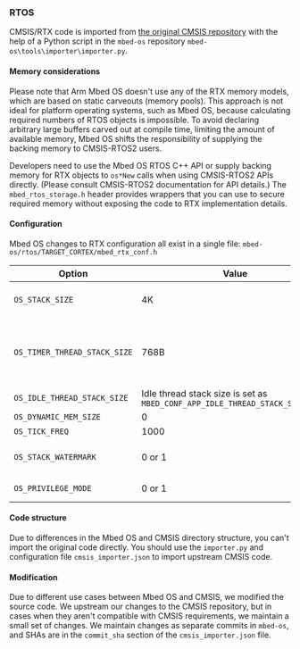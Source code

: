 ### RTOS

CMSIS/RTX code is imported from [the original CMSIS repository](https://github.com/ARM-software/CMSIS_5/) with the help of a Python script in the `mbed-os` repository `mbed-os\tools\importer\importer.py`.

#### Memory considerations

Please note that Arm Mbed OS doesn't use any of the RTX memory models, which are based on static carveouts (memory pools). This approach is not ideal for platform operating systems, such as Mbed OS, because calculating required numbers of RTOS objects is impossible. To avoid declaring arbitrary large buffers carved out at compile time, limiting the amount of available memory, Mbed OS shifts the responsibility of supplying the backing memory to CMSIS-RTOS2 users.

Developers need to use the Mbed OS RTOS C++ API or supply backing memory for RTX objects to `os*New` calls when using CMSIS-RTOS2 APIs directly. (Please consult CMSIS-RTOS2 documentation for API details.) The `mbed_rtos_storage.h` header provides wrappers that you can use to secure required memory without exposing the code to RTX implementation details.

#### Configuration

Mbed OS changes to RTX configuration all exist in a single file: `mbed-os/rtos/TARGET_CORTEX/mbed_rtx_conf.h`

Option | Value | Description |
-------|-------|-------------|
`OS_STACK_SIZE` | 4K | OS Stack size is set as `MBED_CONF_APP_THREAD_STACK_SIZE` which is 4096 as default. |
`OS_TIMER_THREAD_STACK_SIZE` | 768B | Timer thread stack is set as `MBED_CONF_APP_TIMER_THREAD_STACK_SIZE=768B` that's necessary to support the C++ wrappers (4 instances), but it may require changing to support larger number of active timers. |
`OS_IDLE_THREAD_STACK_SIZE` | Idle thread stack size is set as `MBED_CONF_APP_IDLE_THREAD_STACK_SIZE=512B` | Required to handle Mbed OS wrappers |
`OS_DYNAMIC_MEM_SIZE` | 0 | RTX dynamic memory is disabled. |
`OS_TICK_FREQ` | 1000 | Mbed OS Tickrate requires 1ms system tick. |
`OS_STACK_WATERMARK` | 0 or 1 | Watermarking is enabled if `MBED_STACK_STATS_ENABLED` or `MBED_STACK_STATS_ENABLED` are set. |
`OS_PRIVILEGE_MODE` | 0 or 1 | We set it for 0 if uVisor is enabled, 1 otherwise. |

#### Code structure

Due to differences in the Mbed OS and CMSIS directory structure, you can't import the original code directly. You should use the `importer.py` and configuration file `cmsis_importer.json` to import upstream CMSIS code.

#### Modification

Due to different use cases between Mbed OS and CMSIS, we modified the source code. We upstream our changes to the CMSIS repository, but in cases when they aren't compatible with CMSIS requirements, we maintain a small set of changes. We maintain changes as separate commits in `mbed-os`, and SHAs are in the `commit_sha` section of the `cmsis_importer.json` file.
